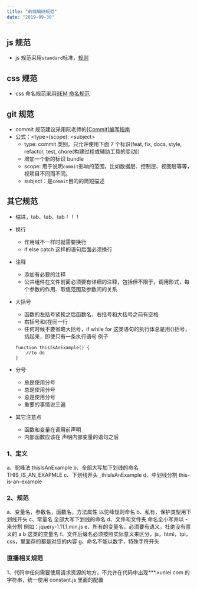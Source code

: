 ```yaml
---
title: "前端编码规范"
date: "2019-09-30"
---
```


## js 规范

- js 规范采用`standard`标准，[规则](https://standardjs.com/rules.html)

## css 规范

- css 命名规范采用[BEM 命名规范](https://juejin.im/post/5b925e616fb9a05cdd2ce70d)

## git 规范

- commit 规范建议采用阮老师的[[Commit]编写指南](http://www.ruanyifeng.com/blog/2016/01/commit_message_change_log.html)
- 公式：\<type\>(scope): \<subject\>
  - type: commit 类别。只允许使用下面 7 个标识(feat, fix, docs, style, refactor, test, chore(构建过程或辅助工具的变动))
  - 增加一个新的标识 bundle
  - scope: 用于说明`commit`影响的范围，比如数据层、控制层、视图层等等，视项目不同而不同。
  - subject：是`commit`目的的简短描述

## 其它规范
- 缩进，tab、tab、tab！！！

- 换行
    - 作用域不一样时就需要换行
    - if else catch 这样的语句后面必须换行

- 注释
    - 添加有必要的注释
    - 公共组件在文件前面必须要有详细的注释，包括但不限于，调用形式，每个参数的作用、取值范围及参数间的关系

- 大括号
    - 函数的左括号紧挨之后函数名，右括号和大括号之前有空格
    - 右括号和{在同一行
    - 任何时候不要省略大括号，if while for 这类语句的执行体总是用{}括号，括起来，即使只有一条执行语句
    例子
    ```
    function thisIsAnExample() {
        //to do
    }
    ```

- 分号
    - 总是使用分号
    - 总是使用分号
    - 总是使用分号
    - 重要的事情说三遍

- 其它注意点
    - 函数和变量在调用前声明
    - 内部函数应该在 声明内部变量的语句之后

### 1、定义
a、驼峰法 thisIsAnExample
b、全部大写加下划线的命名 THIS_IS_AN_EXAPMLE
c、下划线开头 \_thisIsAnExample
d、中划线分割 this-is-an-example

### 2、规范
a、变量名，参数名，函数名，方法属性 以驼峰规则命名
b、私有，保护类型用下划线开头
c、常量名 全部大写下划线的命名
d、文件和文件夹 命名全小写并以 - 来分割 例如：jquery-1.11.1.min.js
e、所有的变量名，必须要有语义，杜绝没有意义的 a b 这类的变量名
f、文件后缀名必须按照实际意义来区分，js，html，tpl，css，里面存的都是对应的内容
g、命名不能以数字，特殊字符开头

### 直播相关规范
1、代码中任何需要使用请求资源的地方，不允许在代码中出现\*\*\*.xunlei.com 的字符串，统一使用 constant.js 里面的配置
